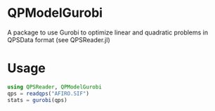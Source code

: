# QPModelGurobi

A package to use Gurobi to optimize linear and quadratic problems in QPSData
format (see QPSReader.jl)

# Usage

```julia
using QPSReader, QPModelGurobi
qps = readqps("AFIRO.SIF")
stats = gurobi(qps)
```
